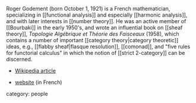Roger Godement (born October 1, 1921) is a French mathematician, specializing in [[functional analysis]] and especially [[harmonic analysis]], and with later interests in [[number theory]]. He was an active member of [[Bourbaki]] in the early 1950's, and wrote an influential book on [[sheaf theory]], *Topologie Alg&#233;brique et Th&#233;orie des Faisceaux* (1958), which contains a number of important [[category theory|category theoretic]] ideas, e.g., [[flabby sheaf|flasque resolution]], [[comonad]], and "five rules for functorial calculus" in which the notion of [[strict 2-category]] can be discerned. 

* [Wikipedia article](https://en.wikipedia.org/wiki/Roger_Godement) 

* [website](http://godement.eu/site/) (in French)

category: people